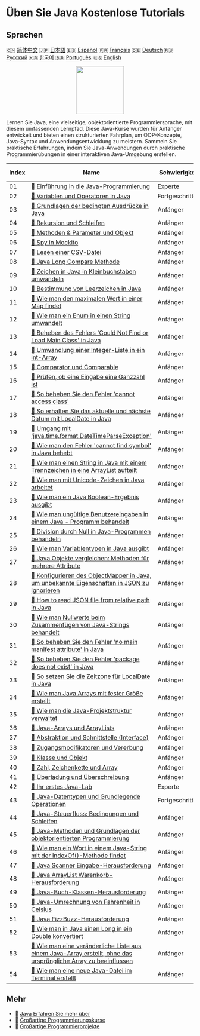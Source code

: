 # Üben Sie Java Kostenlose Tutorials

## Sprachen

🇨🇳 [简体中文](README_zh.md) 🇯🇵 [日本語](README_ja.md) 🇪🇸 [Español](README_es.md) 🇫🇷 [Français](README_fr.md) 🇩🇪 [Deutsch](README_de.md) 🇷🇺 [Русский](README_ru.md) 🇰🇷 [한국어](README_ko.md) 🇧🇷 [Português](README_pt.md) 🇺🇸 [English](README.md) 

<div align="center">
<img width="128px" src="https://file.labex.io/path/vBtgM8cNsQFn.png">
</div>

Lernen Sie Java, eine vielseitige, objektorientierte Programmiersprache, mit diesem umfassenden Lernpfad. Diese Java-Kurse wurden für Anfänger entwickelt und bieten einen strukturierten Fahrplan, um OOP-Konzepte, Java-Syntax und Anwendungsentwicklung zu meistern. Sammeln Sie praktische Erfahrungen, indem Sie Java-Anwendungen durch praktische Programmierübungen in einer interaktiven Java-Umgebung erstellen.

|   Index | Name                                                                                                                                                                                                                                             | Schwierigkeit   | Tutorial-Link                                                                                                                            |
|---------|--------------------------------------------------------------------------------------------------------------------------------------------------------------------------------------------------------------------------------------------------|-----------------|------------------------------------------------------------------------------------------------------------------------------------------|
|      01 | [📖 Einführung in die Java-Programmierung](https://labex.io/de/tutorials/java-introduction-to-java-programming-178546)                                                                                                                           | Experte         | [🔗 View](https://labex.io/de/tutorials/java-introduction-to-java-programming-178546)                                                    |
|      02 | [📖 Variablen und Operatoren in Java](https://labex.io/de/tutorials/java-variables-and-operators-in-java-178553)                                                                                                                                 | Fortgeschritten | [🔗 View](https://labex.io/de/tutorials/java-variables-and-operators-in-java-178553)                                                     |
|      03 | [📖 Grundlagen der bedingten Ausdrücke in Java](https://labex.io/de/tutorials/java-java-conditional-expressions-fundamentals-178545)                                                                                                             | Anfänger        | [🔗 View](https://labex.io/de/tutorials/java-java-conditional-expressions-fundamentals-178545)                                           |
|      04 | [📖 Rekursion und Schleifen](https://labex.io/de/tutorials/java-recursion-and-loops-178552)                                                                                                                                                      | Anfänger        | [🔗 View](https://labex.io/de/tutorials/java-recursion-and-loops-178552)                                                                 |
|      05 | [📖 Methoden & Parameter und Objekt](https://labex.io/de/tutorials/java-methods-parameters-and-object-178547)                                                                                                                                    | Anfänger        | [🔗 View](https://labex.io/de/tutorials/java-methods-parameters-and-object-178547)                                                       |
|      06 | [📖 Spy in Mockito](https://labex.io/de/tutorials/java-spy-in-mockito-117989)                                                                                                                                                                    | Anfänger        | [🔗 View](https://labex.io/de/tutorials/java-spy-in-mockito-117989)                                                                      |
|      07 | [📖 Lesen einer CSV-Datei](https://labex.io/de/tutorials/java-reading-a-csv-file-117982)                                                                                                                                                         | Anfänger        | [🔗 View](https://labex.io/de/tutorials/java-reading-a-csv-file-117982)                                                                  |
|      08 | [📖 Java Long Compare Methode](https://labex.io/de/tutorials/java-java-long-compare-method-117868)                                                                                                                                               | Anfänger        | [🔗 View](https://labex.io/de/tutorials/java-java-long-compare-method-117868)                                                            |
|      09 | [📖 Zeichen in Java in Kleinbuchstaben umwandeln](https://labex.io/de/tutorials/java-convert-character-to-lowercase-in-java-117580)                                                                                                              | Anfänger        | [🔗 View](https://labex.io/de/tutorials/java-convert-character-to-lowercase-in-java-117580)                                              |
|      10 | [📖 Bestimmung von Leerzeichen in Java](https://labex.io/de/tutorials/java-determining-space-characters-in-java-117547)                                                                                                                          | Anfänger        | [🔗 View](https://labex.io/de/tutorials/java-determining-space-characters-in-java-117547)                                                |
|      11 | [📖 Wie man den maximalen Wert in einer Map findet](https://labex.io/de/tutorials/java-how-to-find-maximum-value-map-117436)                                                                                                                     | Anfänger        | [🔗 View](https://labex.io/de/tutorials/java-how-to-find-maximum-value-map-117436)                                                       |
|      12 | [📖 Wie man ein Enum in einen String umwandelt](https://labex.io/de/tutorials/java-how-to-convert-enum-to-string-117421)                                                                                                                         | Anfänger        | [🔗 View](https://labex.io/de/tutorials/java-how-to-convert-enum-to-string-117421)                                                       |
|      13 | [📖 Beheben des Fehlers 'Could Not Find or Load Main Class' in Java](https://labex.io/de/tutorials/java-resolving-could-not-find-or-load-main-class-error-in-java-117401)                                                                        | Anfänger        | [🔗 View](https://labex.io/de/tutorials/java-resolving-could-not-find-or-load-main-class-error-in-java-117401)                           |
|      14 | [📖 Umwandlung einer Integer-Liste in ein int-Array](https://labex.io/de/tutorials/java-convert-integer-list-to-int-array-117397)                                                                                                                | Anfänger        | [🔗 View](https://labex.io/de/tutorials/java-convert-integer-list-to-int-array-117397)                                                   |
|      15 | [📖 Comparator und Comparable](https://labex.io/de/tutorials/java-comparator-and-comparable-117394)                                                                                                                                              | Anfänger        | [🔗 View](https://labex.io/de/tutorials/java-comparator-and-comparable-117394)                                                           |
|      16 | [📖 Prüfen, ob eine Eingabe eine Ganzzahl ist](https://labex.io/de/tutorials/java-check-if-input-is-integer-117391)                                                                                                                              | Anfänger        | [🔗 View](https://labex.io/de/tutorials/java-check-if-input-is-integer-117391)                                                           |
|      17 | [📖 So beheben Sie den Fehler 'cannot access class'](https://labex.io/de/tutorials/java-how-to-resolve-cannot-access-class-error-417323)                                                                                                         | Anfänger        | [🔗 View](https://labex.io/de/tutorials/java-how-to-resolve-cannot-access-class-error-417323)                                            |
|      18 | [📖 So erhalten Sie das aktuelle und nächste Datum mit LocalDate in Java](https://labex.io/de/tutorials/java-how-to-get-the-current-date-and-next-date-using-localdate-in-java-414036)                                                           | Anfänger        | [🔗 View](https://labex.io/de/tutorials/java-how-to-get-the-current-date-and-next-date-using-localdate-in-java-414036)                   |
|      19 | [📖 Umgang mit 'java.time.format.DateTimeParseException'](https://labex.io/de/tutorials/java-how-to-handle-java-time-format-datetimeparseexception-417320)                                                                                       | Anfänger        | [🔗 View](https://labex.io/de/tutorials/java-how-to-handle-java-time-format-datetimeparseexception-417320)                               |
|      20 | [📖 Wie man den Fehler 'cannot find symbol' in Java behebt](https://labex.io/de/tutorials/java-how-to-resolve-cannot-find-symbol-error-in-java-415709)                                                                                           | Anfänger        | [🔗 View](https://labex.io/de/tutorials/java-how-to-resolve-cannot-find-symbol-error-in-java-415709)                                     |
|      21 | [📖 Wie man einen String in Java mit einem Trennzeichen in eine ArrayList aufteilt](https://labex.io/de/tutorials/java-how-to-split-a-string-into-an-arraylist-using-a-delimiter-in-java-415655)                                                 | Anfänger        | [🔗 View](https://labex.io/de/tutorials/java-how-to-split-a-string-into-an-arraylist-using-a-delimiter-in-java-415655)                   |
|      22 | [📖 Wie man mit Unicode-Zeichen in Java arbeitet](https://labex.io/de/tutorials/java-how-to-work-with-unicode-characters-in-java-414959)                                                                                                         | Anfänger        | [🔗 View](https://labex.io/de/tutorials/java-how-to-work-with-unicode-characters-in-java-414959)                                         |
|      23 | [📖 Wie man ein Java Boolean-Ergebnis ausgibt](https://labex.io/de/tutorials/java-how-to-print-a-java-boolean-result-414108)                                                                                                                     | Anfänger        | [🔗 View](https://labex.io/de/tutorials/java-how-to-print-a-java-boolean-result-414108)                                                  |
|      24 | [📖 Wie man ungültige Benutzereingaben in einem Java - Programm behandelt](https://labex.io/de/tutorials/java-how-to-handle-invalid-user-input-in-a-java-program-414054)                                                                         | Anfänger        | [🔗 View](https://labex.io/de/tutorials/java-how-to-handle-invalid-user-input-in-a-java-program-414054)                                  |
|      25 | [📖 Division durch Null in Java-Programmen behandeln](https://labex.io/de/tutorials/java-how-to-handle-division-by-zero-in-java-programs-414047)                                                                                                 | Anfänger        | [🔗 View](https://labex.io/de/tutorials/java-how-to-handle-division-by-zero-in-java-programs-414047)                                     |
|      26 | [📖 Wie man Variablentypen in Java ausgibt](https://labex.io/de/tutorials/java-how-to-print-variable-type-in-java-421459)                                                                                                                        | Anfänger        | [🔗 View](https://labex.io/de/tutorials/java-how-to-print-variable-type-in-java-421459)                                                  |
|      27 | [📖 Java Objekte vergleichen: Methoden für mehrere Attribute](https://labex.io/de/tutorials/java-how-to-compare-java-objects-based-on-multiple-attributes-417392)                                                                                | Anfänger        | [🔗 View](https://labex.io/de/tutorials/java-how-to-compare-java-objects-based-on-multiple-attributes-417392)                            |
|      28 | [📖 Konfigurieren des ObjectMapper in Java, um unbekannte Eigenschaften in JSON zu ignorieren](https://labex.io/de/tutorials/java-how-to-configure-objectmapper-to-ignore-unknown-properties-in-json-in-java-417583)                             | Anfänger        | [🔗 View](https://labex.io/de/tutorials/java-how-to-configure-objectmapper-to-ignore-unknown-properties-in-json-in-java-417583)          |
|      29 | [📖 How to read JSON file from relative path in Java](https://labex.io/de/tutorials/java-how-to-read-json-file-from-relative-path-in-java-417587)                                                                                                | Anfänger        | [🔗 View](https://labex.io/de/tutorials/java-how-to-read-json-file-from-relative-path-in-java-417587)                                    |
|      30 | [📖 Wie man Nullwerte beim Zusammenfügen von Java-Strings behandelt](https://labex.io/de/tutorials/java-how-to-handle-null-values-when-joining-java-strings-417590)                                                                              | Anfänger        | [🔗 View](https://labex.io/de/tutorials/java-how-to-handle-null-values-when-joining-java-strings-417590)                                 |
|      31 | [📖 So beheben Sie den Fehler 'no main manifest attribute' in Java](https://labex.io/de/tutorials/java-how-to-fix-no-main-manifest-attribute-error-in-java-417707)                                                                               | Anfänger        | [🔗 View](https://labex.io/de/tutorials/java-how-to-fix-no-main-manifest-attribute-error-in-java-417707)                                 |
|      32 | [📖 So beheben Sie den Fehler 'package does not exist' in Java](https://labex.io/de/tutorials/java-how-to-fix-package-does-not-exist-error-in-java-417708)                                                                                       | Anfänger        | [🔗 View](https://labex.io/de/tutorials/java-how-to-fix-package-does-not-exist-error-in-java-417708)                                     |
|      33 | [📖 So setzen Sie die Zeitzone für LocalDate in Java](https://labex.io/de/tutorials/java-how-to-set-time-zone-for-localdate-in-java-417752)                                                                                                      | Anfänger        | [🔗 View](https://labex.io/de/tutorials/java-how-to-set-time-zone-for-localdate-in-java-417752)                                          |
|      34 | [📖 Wie man Java Arrays mit fester Größe erstellt](https://labex.io/de/tutorials/java-how-to-create-java-arrays-with-fixed-size-418028)                                                                                                          | Anfänger        | [🔗 View](https://labex.io/de/tutorials/java-how-to-create-java-arrays-with-fixed-size-418028)                                           |
|      35 | [📖 Wie man die Java-Projektstruktur verwaltet](https://labex.io/de/tutorials/java-how-to-manage-java-project-structure-419476)                                                                                                                  | Anfänger        | [🔗 View](https://labex.io/de/tutorials/java-how-to-manage-java-project-structure-419476)                                                |
|      36 | [📖 Java-Arrays und ArrayLists](https://labex.io/de/tutorials/java-java-arrays-and-arraylists-413820)                                                                                                                                            | Anfänger        | [🔗 View](https://labex.io/de/tutorials/java-java-arrays-and-arraylists-413820)                                                          |
|      37 | [📖 Abstraktion und Schnittstelle (Interface)](https://labex.io/de/tutorials/java-abstraction-and-interface-178542)                                                                                                                              | Anfänger        | [🔗 View](https://labex.io/de/tutorials/java-abstraction-and-interface-178542)                                                           |
|      38 | [📖 Zugangsmodiﬁkatoren und Vererbung](https://labex.io/de/tutorials/java-access-modifiers-and-inheritance-178543)                                                                                                                               | Anfänger        | [🔗 View](https://labex.io/de/tutorials/java-access-modifiers-and-inheritance-178543)                                                    |
|      39 | [📖 Klasse und Objekt](https://labex.io/de/tutorials/java-class-and-object-178544)                                                                                                                                                               | Anfänger        | [🔗 View](https://labex.io/de/tutorials/java-class-and-object-178544)                                                                    |
|      40 | [📖 Zahl, Zeichenkette und Array](https://labex.io/de/tutorials/java-number-string-and-array-178548)                                                                                                                                             | Anfänger        | [🔗 View](https://labex.io/de/tutorials/java-number-string-and-array-178548)                                                             |
|      41 | [📖 Überladung und Überschreibung](https://labex.io/de/tutorials/java-overloading-and-overriding-178549)                                                                                                                                         | Anfänger        | [🔗 View](https://labex.io/de/tutorials/java-overloading-and-overriding-178549)                                                          |
|      42 | [📖 Ihr erstes Java-Lab](https://labex.io/de/tutorials/java-your-first-java-lab-411751)                                                                                                                                                          | Experte         | [🔗 View](https://labex.io/de/tutorials/java-your-first-java-lab-411751)                                                                 |
|      43 | [📖 Java-Datentypen und Grundlegende Operationen](https://labex.io/de/tutorials/java-java-data-types-and-basic-operations-413744)                                                                                                                | Fortgeschritten | [🔗 View](https://labex.io/de/tutorials/java-java-data-types-and-basic-operations-413744)                                                |
|      44 | [📖 Java-Steuerfluss: Bedingungen und Schleifen](https://labex.io/de/tutorials/java-java-control-flow-conditionals-and-loops-413751)                                                                                                             | Anfänger        | [🔗 View](https://labex.io/de/tutorials/java-java-control-flow-conditionals-and-loops-413751)                                            |
|      45 | [📖 Java-Methoden und Grundlagen der objektorientierten Programmierung](https://labex.io/de/tutorials/java-java-methods-and-basic-object-oriented-programming-413809)                                                                            | Anfänger        | [🔗 View](https://labex.io/de/tutorials/java-java-methods-and-basic-object-oriented-programming-413809)                                  |
|      46 | [📖 Wie man ein Wort in einem Java-String mit der indexOf()-Methode findet](https://labex.io/de/tutorials/java-how-to-find-a-word-in-a-java-string-using-the-indexof-method-414025)                                                              | Anfänger        | [🔗 View](https://labex.io/de/tutorials/java-how-to-find-a-word-in-a-java-string-using-the-indexof-method-414025)                        |
|      47 | [📖 Java Scanner Eingabe-Herausforderung](https://labex.io/de/tutorials/java-java-scanner-input-challenge-413835)                                                                                                                                | Anfänger        | [🔗 View](https://labex.io/de/tutorials/java-java-scanner-input-challenge-413835)                                                        |
|      48 | [📖 Java ArrayList Warenkorb-Herausforderung](https://labex.io/de/tutorials/java-java-arraylist-shopping-cart-challenge-413849)                                                                                                                  | Anfänger        | [🔗 View](https://labex.io/de/tutorials/java-java-arraylist-shopping-cart-challenge-413849)                                              |
|      49 | [📖 Java-Buch-Klassen-Herausforderung](https://labex.io/de/tutorials/java-java-book-class-challenge-413850)                                                                                                                                      | Anfänger        | [🔗 View](https://labex.io/de/tutorials/java-java-book-class-challenge-413850)                                                           |
|      50 | [📖 Java-Umrechnung von Fahrenheit in Celsius](https://labex.io/de/tutorials/java-java-fahrenheit-to-celsius-conversion-413851)                                                                                                                  | Anfänger        | [🔗 View](https://labex.io/de/tutorials/java-java-fahrenheit-to-celsius-conversion-413851)                                               |
|      51 | [📖 Java FizzBuzz-Herausforderung](https://labex.io/de/tutorials/java-java-fizzbuzz-challenge-413852)                                                                                                                                            | Anfänger        | [🔗 View](https://labex.io/de/tutorials/java-java-fizzbuzz-challenge-413852)                                                             |
|      52 | [📖 Wie man in Java einen Long in ein Double konvertiert](https://labex.io/de/tutorials/java-how-to-convert-a-long-to-a-double-in-java-413969)                                                                                                   | Anfänger        | [🔗 View](https://labex.io/de/tutorials/java-how-to-convert-a-long-to-a-double-in-java-413969)                                           |
|      53 | [📖 Wie man eine veränderliche Liste aus einem Java-Array erstellt, ohne das ursprüngliche Array zu beeinflussen](https://labex.io/de/tutorials/java-how-to-create-a-mutable-list-from-a-java-array-without-affecting-the-original-array-413983) | Anfänger        | [🔗 View](https://labex.io/de/tutorials/java-how-to-create-a-mutable-list-from-a-java-array-without-affecting-the-original-array-413983) |
|      54 | [📖 Wie man eine neue Java-Datei im Terminal erstellt](https://labex.io/de/tutorials/java-how-to-create-a-new-java-file-in-the-terminal-413984)                                                                                                  | Anfänger        | [🔗 View](https://labex.io/de/tutorials/java-how-to-create-a-new-java-file-in-the-terminal-413984)                                       |

## Mehr

- 🔗 [Java Erfahren Sie mehr über](https://labex.io/de/skilltrees/java)
- 🔗 [Großartige Programmierungskurse](https://github.com/labex-labs/awesome-programming-courses)
- 🔗 [Großartige Programmierprojekte](https://github.com/labex-labs/awesome-programming-projects)

